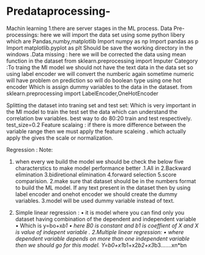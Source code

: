 # Predataprocessing-
Machin learning
1.there are server stages in the ML process.
Data Pre-processings:
 here we will import the data set using some python libery which are 
Pandas,numby,matplotlib
Import numpy as np
Import pandas as p
Import matplotlib.pyplot as plt
Should be save the working directory in the windows
.Data missing : here we will be corrected the data using mean function in the dataset
from sklearn.preprocessing import Imputer
Category :To traing the Ml model we should not have the text data in the data set so using label encoder we will convert the numberic again sometime numeric will have problem on prediction so will do boolean type   using one hot encoder 
Which is assign dummy variables to the data in the dataset.
from sklearn.preprocessing import LabelEncoder,OneHotEncoder

Splitting the dataset into traning set and test set: 
Which is very important in the Ml model to train the test set the data which can understand the correlation bw variables. best way to do 80:20 train and test respectively. test_size=0.2
Feature scalaing : if there is more difference between the variable range then we must apply the feature scaleing . which actually apply the gives the scale  or normalization.  


Regression :
Note:
1. when every we build the model we should be check the below five characterstics to make model performance better .1.All in 2.Backward elimination 3.bidiretional elimination 4.forward selection 5.score comparision.
2.make sure that dataset should be in the numbers format to build the ML model. If any text present in the dataset then by using label encoder and onehot encoder we should create the dummy variables.
3.model will be used dummy variable instead of text.

1.	Simple linear regression : 
•	it is model where you can find only you dataset having combination of the dependent and independent variable 
•	Which is y=bo+x*b1
•	 here B0 is constant and b1 is coeffient  of X and X is value of indepent variable .
2.Multiple linear regression: 
•	where dependent variable depends on more than one independent variable then we should go for this model. 
Y=b0+x1*b1+x2*b2+x3*b3…….xn*bn



